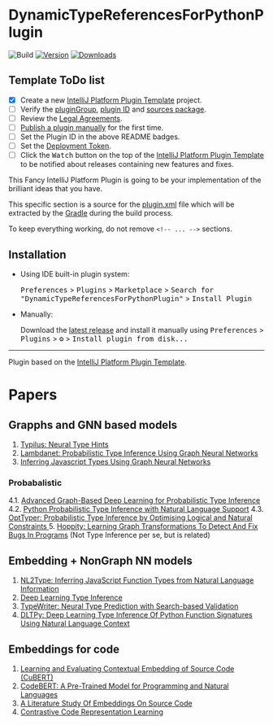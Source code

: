 # DynamicTypeReferencesForPythonPlugin

![Build](https://github.com/KonevDmitry/DynamicTypeInferencesForPythonPlugin/workflows/Build/badge.svg)
[![Version](https://img.shields.io/jetbrains/plugin/v/PLUGIN_ID.svg)](https://plugins.jetbrains.com/plugin/PLUGIN_ID)
[![Downloads](https://img.shields.io/jetbrains/plugin/d/PLUGIN_ID.svg)](https://plugins.jetbrains.com/plugin/PLUGIN_ID)

## Template ToDo list
- [x] Create a new [IntelliJ Platform Plugin Template][template] project.
- [ ] Verify the [pluginGroup](/gradle.properties), [plugin ID](/src/main/resources/META-INF/plugin.xml) and [sources package](/src/main/kotlin).
- [ ] Review the [Legal Agreements](https://plugins.jetbrains.com/docs/marketplace/legal-agreements.html).
- [ ] [Publish a plugin manually](https://www.jetbrains.org/intellij/sdk/docs/basics/getting_started/publishing_plugin.html) for the first time.
- [ ] Set the Plugin ID in the above README badges.
- [ ] Set the [Deployment Token](https://plugins.jetbrains.com/docs/marketplace/plugin-upload.html).
- [ ] Click the <kbd>Watch</kbd> button on the top of the [IntelliJ Platform Plugin Template][template] to be notified about releases containing new features and fixes.

<!-- Plugin description -->
This Fancy IntelliJ Platform Plugin is going to be your implementation of the brilliant ideas that you have.

This specific section is a source for the [plugin.xml](/src/main/resources/META-INF/plugin.xml) file which will be
extracted by the [Gradle](/build.gradle.kts) during the build process.

To keep everything working, do not remove `<!-- ... -->` sections. 
<!-- Plugin description end -->

## Installation

- Using IDE built-in plugin system:
  
  <kbd>Preferences</kbd> > <kbd>Plugins</kbd> > <kbd>Marketplace</kbd> > <kbd>Search for "DynamicTypeReferencesForPythonPlugin"</kbd> >
  <kbd>Install Plugin</kbd>
  
- Manually:

  Download the [latest release](https://github.com/KonevDmitry/DynamicTypeReferencesForPythonPlugin/releases/latest) and install it manually using
  <kbd>Preferences</kbd> > <kbd>Plugins</kbd> > <kbd>⚙️</kbd> > <kbd>Install plugin from disk...</kbd>


---
Plugin based on the [IntelliJ Platform Plugin Template][template].

[template]: https://github.com/JetBrains/intellij-platform-plugin-template



# Papers

## Grapphs and GNN based models
1. [Typilus: Neural Type Hints](https://arxiv.org/abs/2004.10657)
2. [Lambdanet: Probabilistic Type Inference Using Graph Neural Networks](https://openreview.net/forum?id=Hkx6hANtwH)
3. [Inferring Javascript Types Using Graph Neural Networks](https://arxiv.org/abs/1905.06707)
### Probabalistic 
4.1. [Advanced Graph-Based Deep Learning for Probabilistic Type Inference](https://arxiv.org/abs/2009.05949)
4.2. [Python Probabilistic Type Inference with Natural Language Support](https://dl.acm.org/doi/10.1145/2950290.2950343)
4.3. [OptTyper: Probabilistic Type Inference by Optimising Logical and Natural Constraints ](https://arxiv.org/abs/2004.00348)
5. [Hoppity: Learning Graph Transformations To Detect And Fix Bugs In Programs](https://openreview.net/forum?id=SJeqs6EFvB) (Not Type Inference per se, but is related)

## Embedding + NonGraph NN models

1. [NL2Type: Inferring JavaScript Function Types from Natural Language Information](https://ieeexplore.ieee.org/document/8811893)
2. [Deep Learning Type Inference](https://vhellendoorn.github.io/PDF/fse2018-j2t.pdf)
3. [TypeWriter: Neural Type Prediction with Search-based Validation](https://arxiv.org/abs/1912.03768)
4. [DLTPy: Deep Learning Type Inference Of Python Function Signatures Using Natural Language Context](https://arxiv.org/abs/1912.00680)

## Embeddings for code

1. [Learning and Evaluating Contextual Embedding of Source Code (CuBERT)](https://arxiv.org/abs/1802.05365)
2. [CodeBERT: A Pre-Trained Model for Programming and Natural Languages](https://arxiv.org/abs/2002.08155)
3. [A Literature Study Of Embeddings On Source Code](https://arxiv.org/abs/1904.03061v1)
4. [Contrastive Code Representation Learning](https://arxiv.org/abs/2007.04973)







